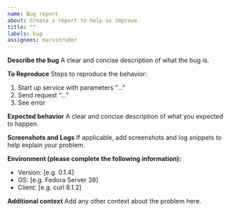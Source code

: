 ```yaml
---
name: Bug report
about: Create a report to help us improve
title: ""
labels: bug
assignees: marvinruder
---
```


**Describe the bug**
A clear and concise description of what the bug is.

**To Reproduce**
Steps to reproduce the behavior:

1. Start up service with parameters “…”
2. Send request “…”
3. See error

**Expected behavior**
A clear and concise description of what you expected to happen.

**Screenshots and Logs**
If applicable, add screenshots and log snippets to help explain your problem.

**Environment (please complete the following information):**

- Version: [e.g. 0.1.4]
- OS: [e.g. Fedora Server 39]
- Client: [e.g. curl 8.1.2]

**Additional context**
Add any other context about the problem here.
